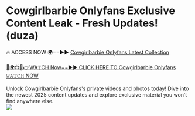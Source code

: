# Cowgirlbarbie Onlyfans Exclusive Content Leak - Fresh Updates! (duza)

🔥 ACCESS NOW 🌍==►► <a href="https://tinyurl.com/kvy9nzfs" rel="nofollow">Cowgirlbarbie Onlyfans Latest Collection</a>
<br><br>
[🔴🌍📺📱👉WA𝚃CH Now==►► CLICK HERE TO Cowgirlbarbie Onlyfans 𝚆𝙰𝚃𝙲𝙷 NOW](https://tinyurl.com/kvy9nzfs)
<br><br>
Unlock Cowgirlbarbie Onlyfans's private videos and photos today! Dive into the newest 2025 content updates and explore exclusive material you won’t find anywhere else.
<br>
<a href="https://tinyurl.com/kvy9nzfs" rel="nofollow" data-target="animated-image.originalLink"><img src="https://camo.githubusercontent.com/8a4f000d20f83aca3bf7ec5f350d767afa0574a8a352519fd8cfa583a6f93a33/68747470733a2f2f692e696d6775722e636f6d2f644a486b345a712e676966" data-canonical-src="https://i.imgur.com/dJHk4Zq.gif" style="max-width: 100%; display: inline-block;" data-target="animated-image.originalImage"></a>
<br>
